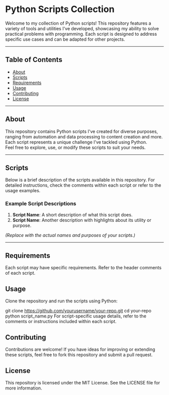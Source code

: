 # Python Scripts Collection

Welcome to my collection of Python scripts! This repository features a variety of tools and utilities I've developed, showcasing my ability to solve practical problems with programming. Each script is designed to address specific use cases and can be adapted for other projects.

---

## Table of Contents

- [About](#about)
- [Scripts](#scripts)
- [Requirements](#requirements)
- [Usage](#usage)
- [Contributing](#contributing)
- [License](#license)

---

## About

This repository contains Python scripts I've created for diverse purposes, ranging from automation and data processing to content creation and more. Each script represents a unique challenge I’ve tackled using Python.  
Feel free to explore, use, or modify these scripts to suit your needs.

---

## Scripts

Below is a brief description of the scripts available in this repository. For detailed instructions, check the comments within each script or refer to the usage examples.

### Example Script Descriptions
1. **Script Name**: A short description of what this script does.
2. **Script Name**: Another description with highlights about its utility or purpose.

*(Replace with the actual names and purposes of your scripts.)*

---

## Requirements

Each script may have specific requirements. Refer to the header comments of each script. 

## Usage

Clone the repository and run the scripts using Python:

git clone https://github.com/yourusername/your-repo.git
cd your-repo
python script_name.py
For script-specific usage details, refer to the comments or instructions included within each script.

## Contributing

Contributions are welcome! If you have ideas for improving or extending these scripts, feel free to fork this repository and submit a pull request.

## License

This repository is licensed under the MIT License. See the LICENSE file for more information.
